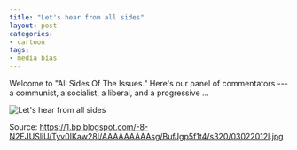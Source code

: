 ```yaml
---
title: "Let's hear from all sides"
layout: post
categories:
- cartoon
tags:
- media bias
---
```


Welcome to "All Sides Of The Issues." Here's our panel of commentators --- a communist, a socialist, a liberal, and a progressive ...

![Let's hear from all sides](https://1.bp.blogspot.com/-8-N2EJUSliU/Tyv0IKaw28I/AAAAAAAAAsg/BufJgp5f1t4/s320/03022012l.jpg)

Source: <https://1.bp.blogspot.com/-8-N2EJUSliU/Tyv0IKaw28I/AAAAAAAAAsg/BufJgp5f1t4/s320/03022012l.jpg>

